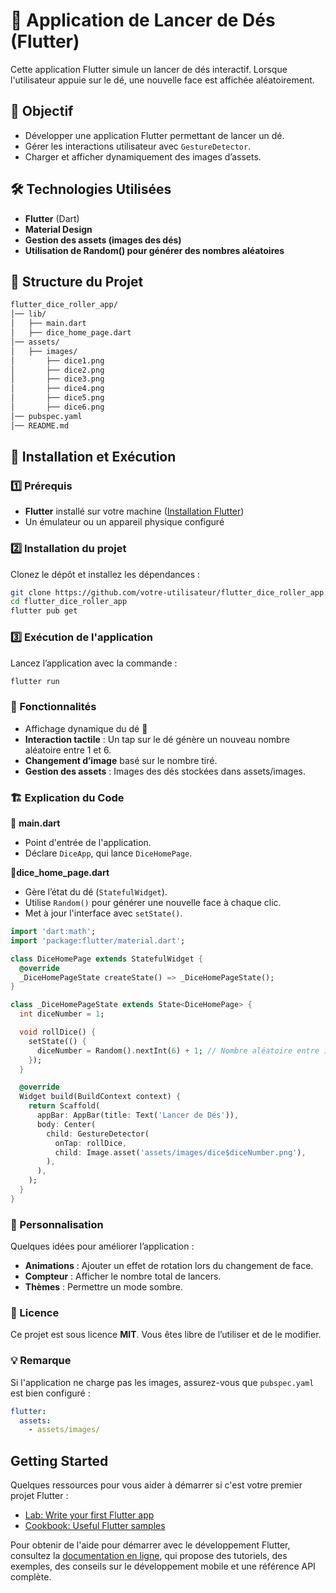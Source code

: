 # 🎲 Application de Lancer de Dés (Flutter)

Cette application Flutter simule un lancer de dés interactif. Lorsque l'utilisateur appuie sur le dé, une nouvelle face est affichée aléatoirement.

## 📌 Objectif

- Développer une application Flutter permettant de lancer un dé.
- Gérer les interactions utilisateur avec `GestureDetector`.
- Charger et afficher dynamiquement des images d’assets.

## 🛠️ Technologies Utilisées

- **Flutter** (Dart)
- **Material Design**
- **Gestion des assets (images des dés)**
- **Utilisation de Random() pour générer des nombres aléatoires**

## 📂 Structure du Projet
```sh
flutter_dice_roller_app/
│── lib/
│   ├── main.dart
│   ├── dice_home_page.dart
│── assets/
│   ├── images/
│       ├── dice1.png
│       ├── dice2.png
│       ├── dice3.png
│       ├── dice4.png
│       ├── dice5.png
│       ├── dice6.png
│── pubspec.yaml
│── README.md
```

## 🚀 Installation et Exécution

### 1️⃣ Prérequis
- **Flutter** installé sur votre machine ([Installation Flutter](https://flutter.dev/docs/get-started/install))
- Un émulateur ou un appareil physique configuré

### 2️⃣ Installation du projet
Clonez le dépôt et installez les dépendances :

```sh
git clone https://github.com/votre-utilisateur/flutter_dice_roller_app.git
cd flutter_dice_roller_app
flutter pub get
```

### 3️⃣ Exécution de l'application
Lancez l’application avec la commande :

```sh
flutter run
```

### 📜 Fonctionnalités
- Affichage dynamique du dé 🎲
- **Interaction tactile** : Un tap sur le dé génère un nouveau nombre aléatoire entre 1 et 6.
- **Changement d’image** basé sur le nombre tiré.
- **Gestion des assets** : Images des dés stockées dans assets/images.

### 🏗️ Explication du Code
🔹 **main.dart**
- Point d'entrée de l'application.
- Déclare `DiceApp`, qui lance `DiceHomePage`.

🔹**dice_home_page.dart**
- Gère l’état du dé (`StatefulWidget`).
- Utilise `Random()` pour générer une nouvelle face à chaque clic.
- Met à jour l'interface avec `setState()`.

````dart
import 'dart:math';
import 'package:flutter/material.dart';

class DiceHomePage extends StatefulWidget {
  @override
  _DiceHomePageState createState() => _DiceHomePageState();
}

class _DiceHomePageState extends State<DiceHomePage> {
  int diceNumber = 1;

  void rollDice() {
    setState(() {
      diceNumber = Random().nextInt(6) + 1; // Nombre aléatoire entre 1 et 6
    });
  }

  @override
  Widget build(BuildContext context) {
    return Scaffold(
      appBar: AppBar(title: Text('Lancer de Dés')),
      body: Center(
        child: GestureDetector(
          onTap: rollDice,
          child: Image.asset('assets/images/dice$diceNumber.png'),
        ),
      ),
    );
  }
}
````

### 🎨 Personnalisation
Quelques idées pour améliorer l’application :
- **Animations** : Ajouter un effet de rotation lors du changement de face.
- **Compteur** : Afficher le nombre total de lancers.
- **Thèmes** : Permettre un mode sombre.

### 📝 Licence
Ce projet est sous licence **MIT**. Vous êtes libre de l’utiliser et de le modifier.

### 💡 Remarque
Si l'application ne charge pas les images, assurez-vous que `pubspec.yaml` est bien configuré :

````yaml
flutter:
  assets:
    - assets/images/
````




## Getting Started

Quelques ressources pour vous aider à démarrer si c'est votre premier projet Flutter :

- [Lab: Write your first Flutter app](https://docs.flutter.dev/get-started/codelab)
- [Cookbook: Useful Flutter samples](https://docs.flutter.dev/cookbook)

Pour obtenir de l'aide pour démarrer avec le développement Flutter, consultez 
la [documentation en ligne](https://docs.flutter.dev/), qui propose des tutoriels, 
des exemples, des conseils sur le développement mobile et une référence API complète.
